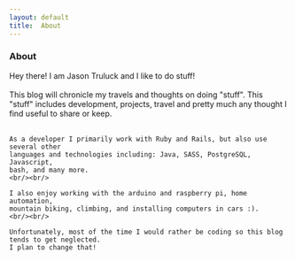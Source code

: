 ```yaml
---
layout: default
title:  About
---
```


<div id="about">
  <h3>About</h3>
  <p>
    Hey there! I am Jason Truluck and I like to do stuff!
    <br/><br/>
    This blog will chronicle my travels and thoughts on doing "stuff". This "stuff"
    includes development, projects, travel and pretty much any thought I find useful
    to share or keep.
    <br/><br/>

    As a developer I primarily work with Ruby and Rails, but also use several other
    languages and technologies including: Java, SASS, PostgreSQL, Javascript,
    bash, and many more.
    <br/><br/>

    I also enjoy working with the arduino and raspberry pi, home automation,
    mountain biking, climbing, and installing computers in cars :).
    <br/><br/>

    Unfortunately, most of the time I would rather be coding so this blog tends to get neglected.
    I plan to change that!
  </p>
</div>
